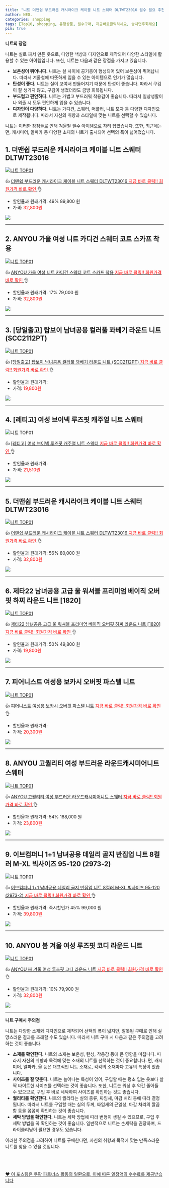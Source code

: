 ```yaml
---
title: "니트 더맨쉽 부드러운 캐시라이크 케이블 니트 스웨터 DLTWT23016 필수 필요 추천 제품 비교 최저 가격 비교 장점 구매 후기 구매평"
author: NEO.
categories: shopping
tags: [Top10, shopping, 유행상품, 필수구매, 지금바로클릭하세요, 놓치면후회해요]
pin: true
---
```

**니트의 장점**

니트는 실로 짜서 만든 옷으로, 다양한 색상과 디자인으로 제작되어 다양한 스타일에 활용할 수 있는 아이템입니다. 또한, 니트는 다음과 같은 장점을 가지고 있습니다.

* **보온성이 뛰어나다.** 니트는 실 사이에 공기층이 형성되어 있어 보온성이 뛰어납니다. 따라서 겨울철에 따뜻하게 입을 수 있는 아이템으로 인기가 많습니다.
* **탄성이 좋다.** 니트는 실이 꼬여서 만들어지기 때문에 탄성이 좋습니다. 따라서 구김이 잘 생기지 않고, 구김이 생겼더라도 금방 회복됩니다.
* **부드럽고 편안하다.** 니트는 가볍고 부드러워 착용감이 좋습니다. 따라서 일상생활이나 외출 시 모두 편안하게 입을 수 있습니다.
* **디자인이 다양하다.** 니트는 가디건, 스웨터, 머플러, 니트 모자 등 다양한 디자인으로 제작됩니다. 따라서 자신의 취향과 스타일에 맞는 니트를 선택할 수 있습니다.

니트는 이러한 장점들로 인해 겨울철 필수 아이템으로 자리 잡았습니다. 또한, 최근에는 면, 캐시미어, 알파카 등 다양한 소재의 니트가 출시되어 선택의 폭이 넓어졌습니다.

   

## 1. 더맨쉽 부드러운 캐시라이크 케이블 니트 스웨터 DLTWT23016

[![니트 TOP01](https://thumbnail10.coupangcdn.com/thumbnails/remote/490x490ex/image/vendor_inventory/437e/d34167eb85eabd9ea52b279f7526df85d50d39195981eefab8b53bd5d82f.jpg)](https://link.coupang.com/re/AFFSDP?lptag=AF3617701&subid=GithubCoopas&pageKey=6098235507&traceid=V0-153&itemId=11410399838&vendorItemId=87249890014)


👍 [더맨쉽 부드러운 캐시라이크 케이블 니트 스웨터 DLTWT23016 <font color=red> 지금 바로 클릭!! 회원가격 바로 확인 </font> ](https://link.coupang.com/re/AFFSDP?lptag=AF3617701&subid=GithubCoopas&pageKey=6098235507&traceid=V0-153&itemId=11410399838&vendorItemId=87249890014) 👌 


- 할인율과 원래가격: 49%  89,800   원
- 가격: <span style='color:red'>32,800원</span>

[![](/discount_price.png)](https://link.coupang.com/re/AFFSDP?lptag=AF3617701&subid=GithubCoopas&pageKey=6098235507&traceid=V0-153&itemId=11410399838&vendorItemId=87249890014)

---


   

## 2. ANYOU 가을 여성 니트 카디건 스웨터 코트 스카프 착용

[![니트 TOP01](https://thumbnail6.coupangcdn.com/thumbnails/remote/490x490ex/image/vendor_inventory/8ca6/b7d0db92a349046e6d9631566ef9d24b620481bd1461eb76dd6285cfee06.jpg)](https://link.coupang.com/re/AFFSDP?lptag=AF3617701&subid=GithubCoopas&pageKey=7597543622&traceid=V0-153&itemId=20090168725&vendorItemId=87487318850)


👍 [ANYOU 가을 여성 니트 카디건 스웨터 코트 스카프 착용 <font color=red> 지금 바로 클릭!! 회원가격 바로 확인 </font> ](https://link.coupang.com/re/AFFSDP?lptag=AF3617701&subid=GithubCoopas&pageKey=7597543622&traceid=V0-153&itemId=20090168725&vendorItemId=87487318850) 👌 


- 할인율과 원래가격: 17%  79,000   원
- 가격: <span style='color:red'>32,800원</span>

[![](/discount_price.png)](https://link.coupang.com/re/AFFSDP?lptag=AF3617701&subid=GithubCoopas&pageKey=7597543622&traceid=V0-153&itemId=20090168725&vendorItemId=87487318850)

---


   

## 3. [당일출고] 탑보이 남녀공용 컬러풀 꽈베기 라운드 니트 (SCC2112PT)

[![니트 TOP01](https://thumbnail9.coupangcdn.com/thumbnails/remote/490x490ex/image/vendor_inventory/8f05/03813c808d941cbfe13d8486db0adb27c89bc1d48f83d816ec0a1614fcbe.jpg)](https://link.coupang.com/re/AFFSDP?lptag=AF3617701&subid=GithubCoopas&pageKey=6163980749&traceid=V0-153&itemId=11981682899&vendorItemId=70348671747)


👍 [[당일출고] 탑보이 남녀공용 컬러풀 꽈베기 라운드 니트 (SCC2112PT) <font color=red> 지금 바로 클릭!! 회원가격 바로 확인 </font> ](https://link.coupang.com/re/AFFSDP?lptag=AF3617701&subid=GithubCoopas&pageKey=6163980749&traceid=V0-153&itemId=11981682899&vendorItemId=70348671747) 👌 


- 할인율과 원래가격: 
- 가격: <span style='color:red'>19,800원</span>

[![](/discount_price.png)](https://link.coupang.com/re/AFFSDP?lptag=AF3617701&subid=GithubCoopas&pageKey=6163980749&traceid=V0-153&itemId=11981682899&vendorItemId=70348671747)

---


   

## 4. [레티고] 여성 브이넥 루즈핏 캐주얼 니트 스웨터

![니트 TOP01](https://thumbnail7.coupangcdn.com/thumbnails/remote/490x490ex/image/vendor_inventory/25cb/703132b2fabae72aae25c55e1d3c6882ad50e102f0a7cee6405dc37e293e.JPG)


👍 [[레티고] 여성 브이넥 루즈핏 캐주얼 니트 스웨터 <font color=red> 지금 바로 클릭!! 회원가격 바로 확인 </font> ](https://link.coupang.com/re/AFFSDP?lptag=AF3617701&subid=GithubCoopas&pageKey=7565960585&traceid=V0-153&itemId=19943228081&vendorItemId=87042419346) 👌 


- 할인율과 원래가격: 
- 가격: <span style='color:red'>21,510원</span>

[![](/discount_price.png)](https://link.coupang.com/re/AFFSDP?lptag=AF3617701&subid=GithubCoopas&pageKey=7565960585&traceid=V0-153&itemId=19943228081&vendorItemId=87042419346)

---


   

## 5. 더맨쉽 부드러운 캐시라이크 케이블 니트 스웨터 DLTWT23016

[![니트 TOP01](https://thumbnail6.coupangcdn.com/thumbnails/remote/490x490ex/image/vendor_inventory/a1c0/27e780979969038f2ece6231f8d4974059f3a471bedbd05a087d52397b97.jpg)](https://link.coupang.com/re/AFFSDP?lptag=AF3617701&subid=GithubCoopas&pageKey=6098235507&traceid=V0-153&itemId=11410399779&vendorItemId=87249889985)


👍 [더맨쉽 부드러운 캐시라이크 케이블 니트 스웨터 DLTWT23016 <font color=red> 지금 바로 클릭!! 회원가격 바로 확인 </font> ](https://link.coupang.com/re/AFFSDP?lptag=AF3617701&subid=GithubCoopas&pageKey=6098235507&traceid=V0-153&itemId=11410399779&vendorItemId=87249889985) 👌 


- 할인율과 원래가격: 56%  80,000   원
- 가격: <span style='color:red'>32,800원</span>

[![](/discount_price.png)](https://link.coupang.com/re/AFFSDP?lptag=AF3617701&subid=GithubCoopas&pageKey=6098235507&traceid=V0-153&itemId=11410399779&vendorItemId=87249889985)

---


   

## 6. 제타22 남녀공용 고급 울 워셔블 프리미엄 베이직 오버핏 하찌 라운드 니트 [1820]

[![니트 TOP01](https://thumbnail7.coupangcdn.com/thumbnails/remote/490x490ex/image/vendor_inventory/f2cc/b4366b7147dce45b834b270a59d007e3c68f9d8b0918ca55f43e55fef019.jpg)](https://link.coupang.com/re/AFFSDP?lptag=AF3617701&subid=GithubCoopas&pageKey=7568714447&traceid=V0-153&itemId=19955560775&vendorItemId=87054417804)


👍 [제타22 남녀공용 고급 울 워셔블 프리미엄 베이직 오버핏 하찌 라운드 니트 [1820] <font color=red> 지금 바로 클릭!! 회원가격 바로 확인 </font> ](https://link.coupang.com/re/AFFSDP?lptag=AF3617701&subid=GithubCoopas&pageKey=7568714447&traceid=V0-153&itemId=19955560775&vendorItemId=87054417804) 👌 


- 할인율과 원래가격: 50%  49,800   원
- 가격: <span style='color:red'>19,800원</span>

[![](/discount_price.png)](https://link.coupang.com/re/AFFSDP?lptag=AF3617701&subid=GithubCoopas&pageKey=7568714447&traceid=V0-153&itemId=19955560775&vendorItemId=87054417804)

---


   

## 7. 피어니스트 여성용 보카시 오버핏 파스텔 니트

[![니트 TOP01](https://thumbnail6.coupangcdn.com/thumbnails/remote/490x490ex/image/rs_quotation_api/muvn13jf/3082edf9db5f48bebb5b5e7615dc0bfb.jpg)](https://link.coupang.com/re/AFFSDP?lptag=AF3617701&subid=GithubCoopas&pageKey=7485189490&traceid=V0-153&itemId=19561885071&vendorItemId=86669887538)


👍 [피어니스트 여성용 보카시 오버핏 파스텔 니트 <font color=red> 지금 바로 클릭!! 회원가격 바로 확인 </font> ](https://link.coupang.com/re/AFFSDP?lptag=AF3617701&subid=GithubCoopas&pageKey=7485189490&traceid=V0-153&itemId=19561885071&vendorItemId=86669887538) 👌 


- 할인율과 원래가격: 
- 가격: <span style='color:red'>20,300원</span>

[![](/discount_price.png)](https://link.coupang.com/re/AFFSDP?lptag=AF3617701&subid=GithubCoopas&pageKey=7485189490&traceid=V0-153&itemId=19561885071&vendorItemId=86669887538)

---


   

## 8. ANYOU 고퀄리티 여성 부드러운 라운드캐시미어니트 스웨터

[![니트 TOP01](https://thumbnail10.coupangcdn.com/thumbnails/remote/490x490ex/image/vendor_inventory/839f/66a82af602f5d431b888d416bd1d9c2e739e6b205a70e12fb81f75c1d62e.jpg)](https://link.coupang.com/re/AFFSDP?lptag=AF3617701&subid=GithubCoopas&pageKey=7611136650&traceid=V0-153&itemId=20157939509&vendorItemId=87685957316)


👍 [ANYOU 고퀄리티 여성 부드러운 라운드캐시미어니트 스웨터 <font color=red> 지금 바로 클릭!! 회원가격 바로 확인 </font> ](https://link.coupang.com/re/AFFSDP?lptag=AF3617701&subid=GithubCoopas&pageKey=7611136650&traceid=V0-153&itemId=20157939509&vendorItemId=87685957316) 👌 


- 할인율과 원래가격: 54%  188,000   원
- 가격: <span style='color:red'>23,800원</span>

[![](/discount_price.png)](https://link.coupang.com/re/AFFSDP?lptag=AF3617701&subid=GithubCoopas&pageKey=7611136650&traceid=V0-153&itemId=20157939509&vendorItemId=87685957316)

---


   

## 9. 이브컴퍼니 1+1 남녀공용 데일리 골지 반집업 니트 8컬러 M-XL 빅사이즈 95-120 (2973-2)

[![니트 TOP01](https://thumbnail7.coupangcdn.com/thumbnails/remote/490x490ex/image/vendor_inventory/d7c5/3728c3fdf7e3d569885e0e79b53985b04ad6c96859b2e5b47e7be6939e5f.png)](https://link.coupang.com/re/AFFSDP?lptag=AF3617701&subid=GithubCoopas&pageKey=6326125499&traceid=V0-153&itemId=13209349595&vendorItemId=80467692499)


👍 [이브컴퍼니 1+1 남녀공용 데일리 골지 반집업 니트 8컬러 M-XL 빅사이즈 95-120 (2973-2) <font color=red> 지금 바로 클릭!! 회원가격 바로 확인 </font> ](https://link.coupang.com/re/AFFSDP?lptag=AF3617701&subid=GithubCoopas&pageKey=6326125499&traceid=V0-153&itemId=13209349595&vendorItemId=80467692499) 👌 


- 할인율과 원래가격: 즉시할인가 45%  99,000   원
- 가격: <span style='color:red'>39,800원</span>

[![](/discount_price.png)](https://link.coupang.com/re/AFFSDP?lptag=AF3617701&subid=GithubCoopas&pageKey=6326125499&traceid=V0-153&itemId=13209349595&vendorItemId=80467692499)

---


   

## 10. ANYOU 봄 겨울 여성 루즈핏 코디 라운드 니트

[![니트 TOP01](https://thumbnail7.coupangcdn.com/thumbnails/remote/490x490ex/image/vendor_inventory/85da/5be107f03b192789c148f92bc6cd2d82b215867e6572b5370e5749bfdada.jpg)](https://link.coupang.com/re/AFFSDP?lptag=AF3617701&subid=GithubCoopas&pageKey=7508752250&traceid=V0-153&itemId=19670236732&vendorItemId=87511776520)


👍 [ANYOU 봄 겨울 여성 루즈핏 코디 라운드 니트 <font color=red> 지금 바로 클릭!! 회원가격 바로 확인 </font> ](https://link.coupang.com/re/AFFSDP?lptag=AF3617701&subid=GithubCoopas&pageKey=7508752250&traceid=V0-153&itemId=19670236732&vendorItemId=87511776520) 👌 


- 할인율과 원래가격: 10%  79,900   원
- 가격: <span style='color:red'>32,800원</span>

[![](/discount_price.png)](https://link.coupang.com/re/AFFSDP?lptag=AF3617701&subid=GithubCoopas&pageKey=7508752250&traceid=V0-153&itemId=19670236732&vendorItemId=87511776520)

---
**니트 구매시 주의점**

니트는 다양한 소재와 디자인으로 제작되어 선택의 폭이 넓지만, 잘못된 구매로 인해 실망스러운 결과를 초래할 수도 있습니다. 따라서 니트 구매 시 다음과 같은 주의점을 고려하는 것이 좋습니다.

* **소재를 확인한다.** 니트의 소재는 보온성, 탄성, 착용감 등에 큰 영향을 미칩니다. 따라서 자신의 취향과 목적에 맞는 소재의 니트를 선택하는 것이 중요합니다. 면, 캐시미어, 알파카, 울 등은 대표적인 니트 소재로, 각각의 소재마다 고유의 특징이 있습니다.
* **사이즈를 잘 맞춘다.** 니트는 늘어나는 특성이 있어, 구입할 때는 평소 입는 옷보다 살짝 타이트한 사이즈를 선택하는 것이 좋습니다. 또한, 니트는 워싱 후 약간 줄어들 수 있으므로, 구입 후 바로 세탁하여 사이즈를 확인하는 것도 좋습니다.
* **퀄리티를 확인한다.** 니트의 퀄리티는 실의 종류, 짜임새, 마감 처리 등에 따라 결정됩니다. 따라서 니트를 구입할 때는 실의 두께, 짜임새의 균일성, 마감 처리의 깔끔함 등을 꼼꼼히 확인하는 것이 좋습니다.
* **세탁 방법을 확인한다.** 니트는 세탁 방법에 따라 변형이 생길 수 있으므로, 구입 후 세탁 방법을 꼭 확인하는 것이 좋습니다. 일반적으로 니트는 손세탁을 권장하며, 드라이클리닝이 필요한 경우도 있습니다.

이러한 주의점을 고려하여 니트를 구매한다면, 자신의 취향과 목적에 맞는 만족스러운 니트를 찾을 수 있을 것입니다.<br><br><br><br><br> [ ❤  이 포스팅은 쿠팡 파트너스 활동의 일환으로, 이에 따른 일정액의 수수료를 제공받습니다](https://link.coupang.com/a/bcEFyh)